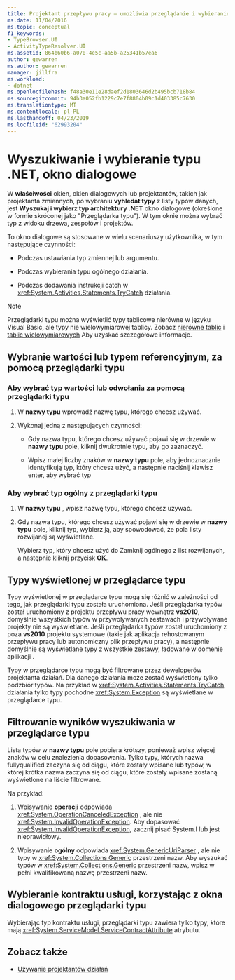 ```yaml
---
title: Projektant przepływu pracy — umożliwia przeglądanie i wybieranie typu .NET, okno dialogowe
ms.date: 11/04/2016
ms.topic: conceptual
f1_keywords:
- TypeBrowser.UI
- ActivityTypeResolver.UI
ms.assetid: 864b60b6-a070-4e5c-aa5b-a25341b57ea6
author: gewarren
ms.author: gewarren
manager: jillfra
ms.workload:
- dotnet
ms.openlocfilehash: f48a30e11e28daef2d1803646d2b495bcb718b84
ms.sourcegitcommit: 94b3a052fb1229c7e7f8804b09c1d403385c7630
ms.translationtype: MT
ms.contentlocale: pl-PL
ms.lasthandoff: 04/23/2019
ms.locfileid: "62993204"
---
```

# <a name="browse-and-select-a-net-type-dialog-box"></a>Wyszukiwanie i wybieranie typu .NET, okno dialogowe

W **właściwości** okien, okien dialogowych lub projektantów, takich jak projektanta zmiennych, po wybraniu **vyhledat typy** z listy typów danych, jest **Wyszukaj i wybierz typ architektury .NET** okno dialogowe (określone w formie skróconej jako "Przeglądarka typu"). W tym oknie można wybrać typ z widoku drzewa, zespołów i projektów.

To okno dialogowe są stosowane w wielu scenariuszy użytkownika, w tym następujące czynności:

- Podczas ustawiania typ zmiennej lub argumentu.

- Podczas wybierania typu ogólnego działania.

- Podczas dodawania instrukcji catch w <xref:System.Activities.Statements.TryCatch> działania.

> [!NOTE]
> Przeglądarki typu można wyświetlić typy tablicowe nierówne w języku Visual Basic, ale typy nie wielowymiarowej tablicy. Zobacz [nierówne tablic](http://go.microsoft.com/fwlink/?LinkId=195226) i [tablic wielowymiarowych](http://go.microsoft.com/fwlink/?LinkId=195227) Aby uzyskać szczegółowe informacje.

## <a name="selecting-a-value-or-reference-type-from-the-type-browser"></a>Wybranie wartości lub typem referencyjnym, za pomocą przeglądarki typu

### <a name="to-select-a-value-or-reference-type-from-the-type-browser"></a>Aby wybrać typ wartości lub odwołania za pomocą przeglądarki typu

1. W **nazwy typu** wprowadź nazwę typu, którego chcesz używać.

2. Wykonaj jedną z następujących czynności:

    - Gdy nazwa typu, którego chcesz używać pojawi się w drzewie w **nazwy typu** pole, kliknij dwukrotnie typu, aby go zaznaczyć.

    - Wpisz małej liczby znaków w **nazwy typu** pole, aby jednoznacznie identyfikują typ, który chcesz użyć, a następnie naciśnij klawisz enter, aby wybrać typ

### <a name="to-select-a-generic-type-from-the-type-browser"></a>Aby wybrać typ ogólny z przeglądarki typu

1. W **nazwy typu** , wpisz nazwę typu, którego chcesz używać.

2. Gdy nazwa typu, którego chcesz używać pojawi się w drzewie w **nazwy typu** pole, kliknij typ, wybierz ją, aby spowodować, że pola listy rozwijanej są wyświetlane.

     Wybierz typ, który chcesz użyć do Zamknij ogólnego z list rozwijanych, a następnie kliknij przycisk **OK**.

## <a name="types-displayed-in-the-type-browser"></a>Typy wyświetlonej w przeglądarce typu

Typy wyświetlonej w przeglądarce typu mogą się różnić w zależności od tego, jak przeglądarki typu została uruchomiona. Jeśli przeglądarka typów został uruchomiony z projektu przepływu pracy wewnątrz **vs2010**, domyślnie wszystkich typów w przywoływanych zestawach i przywoływane projekty nie są wyświetlane. Jeśli przeglądarka typów został uruchomiony z poza **vs2010** projektu systemowe (takie jak aplikacja rehostowanym przepływu pracy lub autonomiczny plik przepływu pracy), a następnie domyślnie są wyświetlane typy z wszystkie zestawy, ładowane w domenie aplikacji .

Typy w przeglądarce typu mogą być filtrowane przez deweloperów projektanta działań. Dla danego działania może zostać wyświetlony tylko podzbiór typów. Na przykład w <xref:System.Activities.Statements.TryCatch> działania tylko typy pochodne <xref:System.Exception> są wyświetlane w przeglądarce typu.

## <a name="filtering-search-results-in-the-type-browser"></a>Filtrowanie wyników wyszukiwania w przeglądarce typu

Lista typów w **nazwy typu** pole pobiera krótszy, ponieważ wpisz więcej znaków w celu znalezienia dopasowania. Tylko typy, których nazwa fullyqualified zaczyna się od ciągu, które zostały wpisane lub typów, w której krótka nazwa zaczyna się od ciągu, które zostały wpisane zostaną wyświetlone na liście filtrowane.

Na przykład:

1. Wpisywanie **operacji** odpowiada <xref:System.OperationCanceledException> , ale nie <xref:System.InvalidOperationException>. Aby dopasować <xref:System.InvalidOperationException>, zacznij pisać System.I lub jest nieprawidłowy.

2. Wpisywanie **ogólny** odpowiada <xref:System.GenericUriParser> , ale nie typy w <xref:System.Collections.Generic> przestrzeni nazw. Aby wyszukać typów w <xref:System.Collections.Generic> przestrzeni nazw, wpisz w pełni kwalifikowaną nazwę przestrzeni nazw.

## <a name="selecting-a-service-contract-using-the-type-browser-dialog"></a>Wybieranie kontraktu usługi, korzystając z okna dialogowego przeglądarki typu

Wybierając typ kontraktu usługi, przeglądarki typu zawiera tylko typy, które mają <xref:System.ServiceModel.ServiceContractAttribute> atrybutu.

## <a name="see-also"></a>Zobacz także

- [Używanie projektantów działań](../workflow-designer/using-the-activity-designers.md)